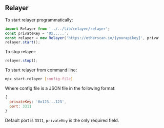 ## Relayer

To start relayer programmatically:

```js
import Relayer from '../../lib/relayer/relayer';
const privateKey = '0x.....';
const relayer = new Relayer('https://etherscan.io/{yourapikey}', privateKey);
relayer.start();
```

To stop relayer:

```js
relayer.stop();
```

To start relayer from command line:

```sh
npx start-relayer [config-file]
```

Where config file is a JSON file in the following format:

```js
{
  privateKey: '0x123...123',
  port: 3311
}
```

Default port is `3311`, `privateKey` is the only required field.